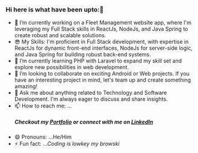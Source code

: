 ### Hi here is what have been upto:👋

- 🔭 I’m currently working on a Fleet Management website app, where I'm leveraging my Full Stack skills in ReactJs, NodeJs, and Java Spring to create robust and scalable solutions.
- 😎 My Skills: I'm proficient in Full Stack development, with expertise in ReactJs for dynamic front-end interfaces, NodeJs for server-side logic, and Java Spring for building robust back-end systems.
- 🌱 I’m currently learning PHP with Laravel to expand my skill set and explore new possibilities in web development.
- 👯 I’m looking to collaborate on exciting Android or Web projects. If you have an interesting project in mind, let's team up and create something amazing!
- 💬 Ask me about anything related to Technology and Software Development. I'm always eager to discuss and share insights.
- 📫 How to reach me: ...<h5>Checkout my <a target="_blank" href="https://65608c8a58dbf30e78d57bd1--taupe-truffle-fb0f55.netlify.app/">Portfolio</a> or connect with me on <a target="_blank" href="https://www.linkedin.com/in/alex-gitari-766053228">LinkedIn</a></h5>
- 😄 Pronouns: ...He/Him 
- ⚡ Fun fact: ...<i>Coding is lowkey my browski</i>

